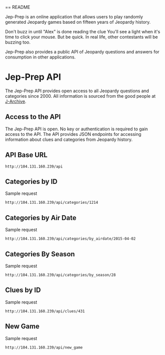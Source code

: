 == README

Jep-Prep is an online application that allows users to play randomly generated Jeopardy games based on fifteen years of Jeopardy history.

Don't buzz in until "Alex" is done reading the clue
You'll see a light when it's time to click your mouse.
But be quick. In real life, other contestants will be buzzing too.

Jep-Prep also provides a public API of Jeopardy questions and answers for consumption in other applications.

Jep-Prep API
============

The Jep-Prep API provides open access to all Jeopardy questions and categories since 2000. All information is sourced from the good people at [J-Archive](http://j-archive.com).

Access to the API
-----------------

The Jep-Prep API is open. No key or authentication is required to gain access to the API. The API provides JSON endpoints for accessing information about clues and categories from Jeopardy history.

API Base URL
------------
`http://104.131.160.239/api`

Categories by ID
----------------
Sample request

`http://104.131.160.239/api/categories/1214`

Categories by Air Date
----------------------
Sample request

`http://104.131.160.239/api/categories/by_airdate/2015-04-02`

Categories By Season
--------------------
Sample request

`http://104.131.160.239/api/categories/by_season/28`

Clues by ID
-----------
Sample request

`http://104.131.160.239/api/clues/431`

New Game
--------
Sample request

`http://104.131.160.239/api/new_game`